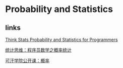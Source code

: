 # Probability and Statistics

## links

[Think Stats Probability and Statistics for Programmers](http://greenteapress.com/thinkstats/)

[统计思维：程序员数学之概率统计](https://www.gitbook.com/book/jobrest/statistical-thinking/details)

[可汗学院公开课：概率](http://open.163.com/special/Khan/probability.html)